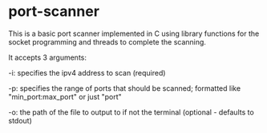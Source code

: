 # port-scanner

This is a basic port scanner implemented in C using library functions for the socket programming and threads to complete the scanning. 

It accepts 3 arguments:

-i: specifies the ipv4 address to scan (required)

-p: specifies the range of ports that should be scanned; formatted like "min_port:max_port" or just "port" 

-o: the path of the file to output to if not the terminal (optional - defaults to stdout)


